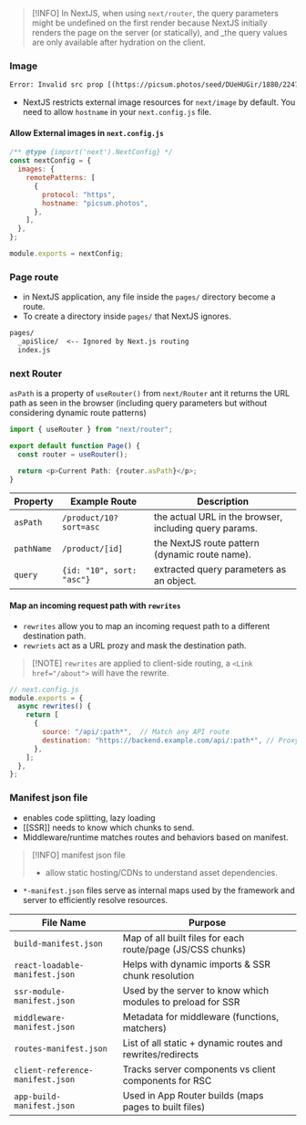 > [!INFO] In NextJS, when using `next/router`, the query parameters might be undefined on the first render because NextJS initially renders the page on the server (or statically), and _the query values are only available after hydration on the client.


### Image

```txt
Error: Invalid src prop [(https://picsum.photos/seed/DUeHUGir/1880/2247)](https://picsum.photos/seed/DUeHUGir/1880/2247) on `next/image`, hostname "picsum.photos" is not configured under images in your `next.config.js` See more info: [https://nextjs.org/docs/messages/next-image-unconfigured-host](https://nextjs.org/docs/messages/next-image-unconfigured-host)
```
- NextJS restricts external image resources for `next/image` by default. You need to allow `hostname` in your `next.config.js` file.

#### Allow External images in `next.config.js`
```js
/** @type {import('next').NextConfig} */
const nextConfig = {
  images: {
    remotePatterns: [
      {
        protocol: "https",
        hostname: "picsum.photos",
      },
    ],
  },
};

module.exports = nextConfig;

```

### Page route
- in NextJS application, any file inside the `pages/` directory become a route.
- To create a directory inside `pages/` that NextJS ignores.

```txt
pages/
  _apiSlice/  <-- Ignored by Next.js routing
  index.js

```

### next Router
`asPath` is a property of `useRouter()` from `next/Router` ant it returns the URL path as seen in the browser (including query parameters but without considering dynamic route patterns)
```ts
import { useRouter } from "next/router";

export default function Page() {
  const router = useRouter();

  return <p>Current Path: {router.asPath}</p>;
}

```

| Property   | Example Route             | Description                                            |
| ---------- | ------------------------- | ------------------------------------------------------ |
| `asPath`   | `/product/10?sort=asc`    | the actual URL in the browser, including query params. |
| `pathName` | `/product/[id]`           | the NextJS route pattern (dynamic route name).         |
| `query`    | `{id: "10", sort: "asc"}` | extracted query parameters as an object.               |
#### Map an incoming request path with `rewrites`
- `rewrites` allow you to map an incoming request path to a different destination path.
- `rewriets` act as a URL prozy and mask the destination path.

> [!NOTE] `rewrites` are applied to client-side routing, a `<Link href="/about">` will have the rewrite.

```js
// next.config.js
module.exports = {
  async rewrites() {
    return [
      {
        source: "/api/:path*",  // Match any API route
        destination: "https://backend.example.com/api/:path*", // Proxy to backend
      },
    ];
  },
};

```

### Manifest json file

- enables code splitting, lazy loading
- [[SSR]] needs to know which chunks to send.
- Middleware/runtime matches routes and behaviors based on manifest.

> [!INFO] manifest json file
> - allow static hosting/CDNs to understand asset dependencies.

- `*-manifest.json` files serve as internal maps used by the framework and server to efficiently resolve resources.

| File Name                        | Purpose                                                     |
| -------------------------------- | ----------------------------------------------------------- |
| `build-manifest.json`            | Map of all built files for each route/page (JS/CSS chunks)  |
| `react-loadable-manifest.json`   | Helps with dynamic imports & SSR chunk resolution           |
| `ssr-module-manifest.json`       | Used by the server to know which modules to preload for SSR |
| `middleware-manifest.json`       | Metadata for middleware (functions, matchers)               |
| `routes-manifest.json`           | List of all static + dynamic routes and rewrites/redirects  |
| `client-reference-manifest.json` | Tracks server components vs client components for RSC       |
| `app-build-manifest.json`        | Used in App Router builds (maps pages to built files)       |
